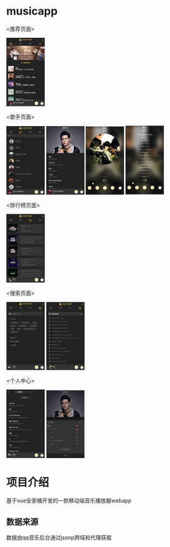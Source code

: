 # musicapp
<推荐页面>

<img src="https://raw.githubusercontent.com/gjyyy/demoMusicAPP/8f090eaf7766c2f0e882b25776d0377b0af73e61/Image/%E5%B1%8F%E5%B9%95%E5%BF%AB%E7%85%A7%202019-08-03%20%E4%B8%8B%E5%8D%881.33.36.png" width=20% height=20%>

<歌手页面>

<img src="https://github.com/gjyyy/demoMusicAPP/blob/master/Image/%E5%B1%8F%E5%B9%95%E5%BF%AB%E7%85%A7%202019-08-03%20%E4%B8%8B%E5%8D%881.33.47.png" width=20% height=20%>    <img src="https://github.com/gjyyy/demoMusicAPP/blob/master/Image/%E5%B1%8F%E5%B9%95%E5%BF%AB%E7%85%A7%202019-08-03%20%E4%B8%8B%E5%8D%881.33.52.png" width=20% height=20%>    <img src="https://github.com/gjyyy/demoMusicAPP/blob/master/Image/%E5%B1%8F%E5%B9%95%E5%BF%AB%E7%85%A7%202019-08-03%20%E4%B8%8B%E5%8D%881.33.56.png" width=20% height=20%>    <img src="https://github.com/gjyyy/demoMusicAPP/blob/master/Image/%E5%B1%8F%E5%B9%95%E5%BF%AB%E7%85%A7%202019-08-03%20%E4%B8%8B%E5%8D%881.33.59.png" width=20% height=20%>

<排行榜页面>

<img src="https://github.com/gjyyy/demoMusicAPP/blob/master/Image/%E5%B1%8F%E5%B9%95%E5%BF%AB%E7%85%A7%202019-08-03%20%E4%B8%8B%E5%8D%881.34.19.png" width=20% height=20%>

<搜索页面>

<img src="https://github.com/gjyyy/demoMusicAPP/blob/master/Image/%E5%B1%8F%E5%B9%95%E5%BF%AB%E7%85%A7%202019-08-03%20%E4%B8%8B%E5%8D%881.34.32.png" width=20% height=20%>    <img src="https://github.com/gjyyy/demoMusicAPP/blob/master/Image/%E5%B1%8F%E5%B9%95%E5%BF%AB%E7%85%A7%202019-08-03%20%E4%B8%8B%E5%8D%881.34.36.png" width=20% height=20%>

<个人中心>

<img src="https://github.com/gjyyy/demoMusicAPP/blob/master/Image/%E5%B1%8F%E5%B9%95%E5%BF%AB%E7%85%A7%202019-08-03%20%E4%B8%8B%E5%8D%881.34.43.png" width=20% height=20%>    <img src="https://github.com/gjyyy/demoMusicAPP/blob/master/Image/%E5%B1%8F%E5%B9%95%E5%BF%AB%E7%85%A7%202019-08-03%20%E4%B8%8B%E5%8D%881.34.12.png" width=20% height=20%>

# 项目介绍
基于vue全家桶开发的一款移动端音乐播放器webapp
## 数据来源
数据由qq音乐后台通过jsonp跨域和代理获取

